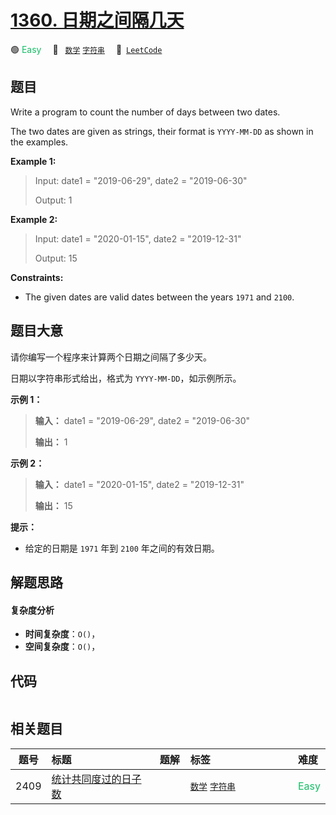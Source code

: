 # [1360. 日期之间隔几天](https://leetcode.com/problems/number-of-days-between-two-dates)

🟢 <font color=#15bd66>Easy</font>&emsp; 🔖&ensp; [`数学`](/outline/tag/math.md) [`字符串`](/outline/tag/string.md)&emsp; 🔗&ensp;[`LeetCode`](https://leetcode.com/problems/number-of-days-between-two-dates)

## 题目

Write a program to count the number of days between two dates.

The two dates are given as strings, their format is `YYYY-MM-DD` as shown in
the examples.



**Example 1:**

> Input: date1 = "2019-06-29", date2 = "2019-06-30"
> 
> Output: 1

**Example 2:**

> Input: date1 = "2020-01-15", date2 = "2019-12-31"
> 
> Output: 15

**Constraints:**

  * The given dates are valid dates between the years `1971` and `2100`.


## 题目大意

请你编写一个程序来计算两个日期之间隔了多少天。

日期以字符串形式给出，格式为 `YYYY-MM-DD`，如示例所示。



**示例 1：**

> 
> 
> 
> 
> 
> **输入：** date1 = "2019-06-29", date2 = "2019-06-30"
> 
> **输出：** 1
> 
> 

**示例 2：**

> 
> 
> 
> 
> 
> **输入：** date1 = "2020-01-15", date2 = "2019-12-31"
> 
> **输出：** 15
> 
> 



**提示：**

  * 给定的日期是 `1971` 年到 `2100` 年之间的有效日期。


## 解题思路

#### 复杂度分析

- **时间复杂度**：`O()`，
- **空间复杂度**：`O()`，

## 代码

```javascript

```

## 相关题目

<!-- prettier-ignore -->
| 题号 | 标题 | 题解 | 标签 | 难度 |
| :------: | :------ | :------: | :------ | :------ |
| 2409 | [统计共同度过的日子数](https://leetcode.com/problems/count-days-spent-together) |  |  [`数学`](/outline/tag/math.md) [`字符串`](/outline/tag/string.md) | <font color=#15bd66>Easy</font> |

<style>
.blue {
    background-color: #096dd9;
    padding: 0.25rem 0.5rem;
    margin: 0;
    font-size: 0.85em;
    border-radius: 3px;
    color: white;
    font-weight: 500;
}
table th:first-of-type { width: 10%; }
table th:nth-of-type(2) { width: 35%; }
table th:nth-of-type(3) { width: 10%; }
table th:nth-of-type(4) { width: 35%; }
table th:nth-of-type(5) { width: 10%; }
</style>
